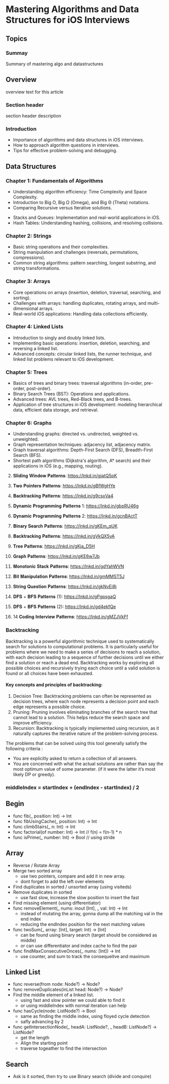 # Mastering Algorithms and Data Structures for iOS Interviews

## Topics

### Summay

Summary of mastering algo and datastructures 

## Overview

overview text for this article  

### Section header

section header description

### Introduction
- Importance of algorithms and data structures in iOS interviews.
- How to approach algorithm questions in interviews.
- Tips for effective problem-solving and debugging.

## Data Structures

### Chapter 1: Fundamentals of Algorithms

* Understanding algorithm efficiency: Time Complexity and Space Complexity.
* Introduction to Big O, Big Ω (Omega), and Big Θ (Theta) notations.
* Comparing Recursive versus Iterative solutions.
- Stacks and Queues: Implementation and real-world applications in iOS.
- Hash Tables: Understanding hashing, collisions, and resolving collisions.

### Chapter 2: Strings

* Basic string operations and their complexities.
* String manipulation and challenges (reversals, permutations, compressions).
* Common string algorithms: pattern searching, longest substring, and string transformations.

### Chapter 3: Arrays
* Core operations on arrays (insertion, deletion, traversal, searching, and sorting).
* Challenges with arrays: handling duplicates, rotating arrays, and multi-dimensional arrays.
* Real-world iOS applications: Handling data collections efficiently.

### Chapter 4: Linked Lists
* Introduction to singly and doubly linked lists.
* Implementing basic operations: insertion, deletion, searching, and reversing a linked list.
* Advanced concepts: circular linked lists, the runner technique, and linked list problems relevant to iOS development.

### Chapter 5: Trees
* Basics of trees and binary trees: traversal algorithms (in-order, pre-order, post-order).
* Binary Search Trees (BST): Operations and applications.
* Advanced trees: AVL trees, Red-Black trees, and B-trees.
* Application of tree structures in iOS development: modeling hierarchical data, efficient data storage, and retrieval.

### Chapter 6: Graphs
* Understanding graphs: directed vs. undirected, weighted vs. unweighted.
* Graph representation techniques: adjacency list, adjacency matrix.
* Graph traversal algorithms: Depth-First Search (DFS), Breadth-First Search (BFS).
* Shortest path algorithms (Dijkstra's algorithm, A* search) and their applications in iOS (e.g., mapping, routing).

2) 𝐒𝐥𝐢𝐝𝐢𝐧𝐠 𝐖𝐢𝐧𝐝𝐨𝐰 𝐏𝐚𝐭𝐭𝐞𝐫𝐧𝐬: https://lnkd.in/gjatQ5pK
3) 𝐓𝐰𝐨 𝐏𝐨𝐢𝐧𝐭𝐞𝐫𝐬 𝐏𝐚𝐭𝐭𝐞𝐫𝐧𝐬: https://lnkd.in/gBfWgHYe
4) 𝐁𝐚𝐜𝐤𝐭𝐫𝐚𝐜𝐤𝐢𝐧𝐠 𝐏𝐚𝐭𝐭𝐞𝐫𝐧𝐬: https://lnkd.in/g9csxVa4

5) 𝐃𝐲𝐧𝐚𝐦𝐢𝐜 𝐏𝐫𝐨𝐠𝐫𝐚𝐦𝐦𝐢𝐧𝐠 𝐏𝐚𝐭𝐭𝐞𝐫𝐧𝐬 1: https://lnkd.in/gbpRU46g
6) 𝐃𝐲𝐧𝐚𝐦𝐢𝐜 𝐏𝐫𝐨𝐠𝐫𝐚𝐦𝐦𝐢𝐧𝐠 𝐏𝐚𝐭𝐭𝐞𝐫𝐧𝐬 2: https://lnkd.in/gcnBActT

7) 𝐁𝐢𝐧𝐚𝐫𝐲 𝐒𝐞𝐚𝐫𝐜𝐡 𝐏𝐚𝐭𝐭𝐞𝐫𝐧𝐬: https://lnkd.in/gKEm_qUK
8) 𝐁𝐚𝐜𝐤𝐭𝐫𝐚𝐜𝐤𝐢𝐧𝐠 𝐏𝐚𝐭𝐭𝐞𝐫𝐧𝐬: https://lnkd.in/gVkQX5vA

9) 𝐓𝐫𝐞𝐞 𝐏𝐚𝐭𝐭𝐞𝐫𝐧𝐬: https://lnkd.in/gKja_D5H
10) 𝐆𝐫𝐚𝐩𝐡 𝐏𝐚𝐭𝐭𝐞𝐫𝐧𝐬: https://lnkd.in/gKE6w7Jb

11) 𝐌𝐨𝐧𝐨𝐭𝐨𝐧𝐢𝐜 𝐒𝐭𝐚𝐜𝐤 𝐏𝐚𝐭𝐭𝐞𝐫𝐧𝐬: https://lnkd.in/gdYahWVN
12) 𝐁𝐢𝐭 𝐌𝐚𝐧𝐢𝐩𝐮𝐥𝐚𝐭𝐢𝐨𝐧 𝐏𝐚𝐭𝐭𝐞𝐫𝐧𝐬: https://lnkd.in/gmMMST5J
13) 𝐒𝐭𝐫𝐢𝐧𝐠 𝐐𝐮𝐞𝐬𝐭𝐢𝐨𝐧 𝐏𝐚𝐭𝐭𝐞𝐫𝐧𝐬: https://lnkd.in/gkNvEi8j
14) 𝐃𝐅𝐒 + 𝐁𝐅𝐒 𝐏𝐚𝐭𝐭𝐞𝐫𝐧𝐬 (1): https://lnkd.in/gPgpsgaQ
15) 𝐃𝐅𝐒 + 𝐁𝐅𝐒 𝐏𝐚𝐭𝐭𝐞𝐫𝐧𝐬 (2): https://lnkd.in/gd4ekfQe
16) 14 𝐂𝐨𝐝𝐢𝐧𝐠 𝐈𝐧𝐭𝐞𝐫𝐯𝐢𝐞𝐰 𝐏𝐚𝐭𝐭𝐞𝐫𝐧𝐬: https://lnkd.in/gMZJVkFf

### Backtracking
Backtracking is a powerful algorithmic technique used to systematically search for solutions to computational problems. It is particularly useful for problems
where we need to make a series of decisions to reach a solution, with each decision leading to a sequence of further decisions until we either find a solution or
reach a dead end. Backtracking works by exploring all possible choices and recursively trying each choice until a valid solution is found or all choices have been
exhausted.

#### Key concepts and principles of backtracking:

1. Decision Tree: Backtracking problems can often be represented as decision trees, where each node represents a decision point and each edge represents a possible choice.
2. Pruning: Pruning involves eliminating branches of the search tree that cannot lead to a solution. This helps reduce the search space and improve efficiency.
3. Recursion: Backtracking is typically implemented using recursion, as it naturally captures the iterative nature of the problem-solving process.

The problems that can be solved using this tool generally satisfy the following criteria :

- You are explicitly asked to return a collection of all answers.
- You are concerned with what the actual solutions are rather than say the most optimum value 
of some parameter. (if it were the latter it’s most likely DP or greedy).


### middleIndex = startIndex + (endIndex - startIndex) / 2

## Begin
- func fib(_ position: Int) -> Int
- func fibUsingCache(_ position: Int) -> Int
- func climbStairs(_ n: Int) -> Int 
- func factorial(of number: Int) -> Int // f(n) = f(n-1) * n
- func isPrime(_ number: Int) -> Bool // using stride 

## Array 
- Reverse / Rotate Array 
- Merge two sorted array 
    - use two pointers, compare and add it in new array. 
    - dont forget to add the left over elements 
- Find duplicates in sorted / unsorted array (using visiteds)
- Remove duplicates in sorted 
    - use fast slow, increase the slow position to insert the fast  
- Find missing element (using differentiator)
- func removeElement(_ nums: inout [Int], _ val: Int) -> Int    
    - instead of mutating the array, gonna dump all the matching val in the end index 
    - reducing the endIndex position for the next matching values
- func twoSum(_ array: [Int], target: Int) -> [Int]
    - can be found using binary search (target should be considered as middle)
    - or can use differentiator and index cache to find the pair
- func findMaxConsecutiveOnces(_ nums: [Int]) -> Int 
    - use counter, and sum to track the consequeitve and maximum 

## Linked List

- func reverse(from node: Node?) -> Node?
- func removeDuplicates(inList head: Node?) -> Node?
- Find the middle element of a linked list. 
    - using fast and slow pointer we could able to find it 
    - or using middleIndex with normal iteration can help 
- func hasCycle(node: ListNode?) -> Bool
    - same as finding the middle index, using floyed cycle detection 
    - safly advancing by 2
- func getIntersectionNode(_ headA: ListNode?, _ headB: ListNode?) -> ListNode?
    - get the length
    - Align the starting point
    - traverse togeather to find the intersection 

## Search 
- Ask is it sorted, then try to use Binary search (divide and conquire)
